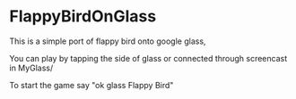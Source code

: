 FlappyBirdOnGlass
=================


This is a simple port of flappy bird onto google glass, 


You can play by tapping the side of glass or connected through screencast in MyGlass/


To start the game say "ok glass Flappy Bird"
